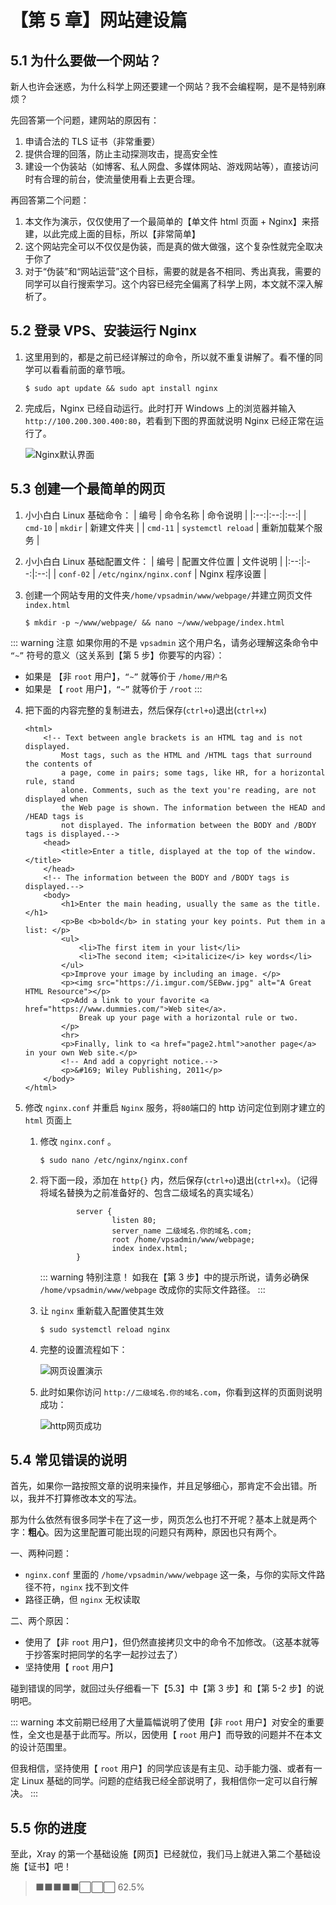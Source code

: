 # 【第 5 章】网站建设篇

## 5.1 为什么要做一个网站？

新人也许会迷惑，为什么科学上网还要建一个网站？我不会编程啊，是不是特别麻烦？

先回答第一个问题，建网站的原因有：

1. 申请合法的 TLS 证书（非常重要）
2. 提供合理的回落，防止主动探测攻击，提高安全性
3. 建设一个伪装站（如博客、私人网盘、多媒体网站、游戏网站等），直接访问时有合理的前台，使流量使用看上去更合理。

再回答第二个问题：

1. 本文作为演示，仅仅使用了一个最简单的【单文件 html 页面 + Nginx】来搭建，以此完成上面的目标，所以【非常简单】
2. 这个网站完全可以不仅仅是伪装，而是真的做大做强，这个复杂性就完全取决于你了
3. 对于“伪装”和“网站运营”这个目标，需要的就是各不相同、秀出真我，需要的同学可以自行搜索学习。这个内容已经完全偏离了科学上网，本文就不深入解析了。

## 5.2 登录 VPS、安装运行 Nginx

1. 这里用到的，都是之前已经详解过的命令，所以就不重复讲解了。看不懂的同学可以看看前面的章节哦。

   ```
   $ sudo apt update && sudo apt install nginx
   ```

2. 完成后，Nginx 已经自动运行。此时打开 Windows 上的浏览器并输入 `http://100.200.300.400:80`，若看到下图的界面就说明 Nginx 已经正常在运行了。

   <img src="./ch05-img01-nginx-default-running.png"  alt="Nginx默认界面"/>

## 5.3 创建一个最简单的网页

1. 小小白白 Linux 基础命令：
   | 编号 | 命令名称 | 命令说明 |
   |:--:|:--:|:--:|
   | `cmd-10` | `mkdir` | 新建文件夹 |
   | `cmd-11` | `systemctl reload` | 重新加载某个服务 |

2. 小小白白 Linux 基础配置文件：
   | 编号 | 配置文件位置 | 文件说明 |
   |:--:|:--:|:--:|
   | `conf-02` | `/etc/nginx/nginx.conf` | Nginx 程序设置 |

3. 创建一个网站专用的文件夹`/home/vpsadmin/www/webpage/`并建立网页文件`index.html`
   ```
   $ mkdir -p ~/www/webpage/ && nano ~/www/webpage/index.html
   ```

::: warning 注意
如果你用的不是 `vpsadmin` 这个用户名，请务必理解这条命令中 `“~”` 符号的意义（这关系到【第 5 步】你要写的内容）：

- 如果是 【非 `root` 用户】，`“~”` 就等价于 `/home/用户名`
- 如果是 【 `root` 用户】，`“~”` 就等价于 `/root`
  :::

4. 把下面的内容完整的复制进去，然后保存(`ctrl+o`)退出(`ctrl+x`)

   ```
   <html>
       <!-- Text between angle brackets is an HTML tag and is not displayed.
           Most tags, such as the HTML and /HTML tags that surround the contents of
           a page, come in pairs; some tags, like HR, for a horizontal rule, stand
           alone. Comments, such as the text you're reading, are not displayed when
           the Web page is shown. The information between the HEAD and /HEAD tags is
           not displayed. The information between the BODY and /BODY tags is displayed.-->
       <head>
           <title>Enter a title, displayed at the top of the window.</title>
       </head>
       <!-- The information between the BODY and /BODY tags is displayed.-->
       <body>
           <h1>Enter the main heading, usually the same as the title.</h1>
           <p>Be <b>bold</b> in stating your key points. Put them in a list: </p>
           <ul>
               <li>The first item in your list</li>
               <li>The second item; <i>italicize</i> key words</li>
           </ul>
           <p>Improve your image by including an image. </p>
           <p><img src="https://i.imgur.com/SEBww.jpg" alt="A Great HTML Resource"></p>
           <p>Add a link to your favorite <a href="https://www.dummies.com/">Web site</a>.
               Break up your page with a horizontal rule or two.
           </p>
           <hr>
           <p>Finally, link to <a href="page2.html">another page</a> in your own Web site.</p>
           <!-- And add a copyright notice.-->
           <p>&#169; Wiley Publishing, 2011</p>
       </body>
   </html>
   ```

5. 修改 `nginx.conf` 并重启 `Nginx` 服务，将`80`端口的 http 访问定位到刚才建立的 `html` 页面上

   1. 修改 `nginx.conf` 。

      ```
      $ sudo nano /etc/nginx/nginx.conf
      ```

   2. 将下面一段，添加在 `http{}` 内，然后保存(`ctrl+o`)退出(`ctrl+x`)。（记得将域名替换为之前准备好的、包含二级域名的真实域名）

      ```
              server {
                      listen 80;
                      server_name 二级域名.你的域名.com;
                      root /home/vpsadmin/www/webpage;
                      index index.html;
              }
      ```

      ::: warning 特别注意！
      如我在【第 3 步】中的提示所说，请务必确保 `/home/vpsadmin/www/webpage` 改成你的实际文件路径。
      :::

   3. 让 `nginx` 重新载入配置使其生效

      ```
      $ sudo systemctl reload nginx
      ```

   4. 完整的设置流程如下：

      <img src="./ch05-img02-nginx-conf-full.gif"  alt="网页设置演示"/>

   5. 此时如果你访问 `http://二级域名.你的域名.com`，你看到这样的页面则说明成功：

      <img src="./ch05-img03-nginx-http-running.png"  alt="http网页成功"/>

## 5.4 常见错误的说明

首先，如果你一路按照文章的说明来操作，并且足够细心，那肯定不会出错。所以，我并不打算修改本文的写法。

那为什么依然有很多同学卡在了这一步，网页怎么也打不开呢？基本上就是两个字：**粗心**。因为这里配置可能出现的问题只有两种，原因也只有两个。

一、两种问题：

- `nginx.conf` 里面的 `/home/vpsadmin/www/webpage` 这一条，与你的实际文件路径不符，`nginx` 找不到文件
- 路径正确，但 `nginx` 无权读取

二、两个原因：

- 使用了【非 `root` 用户】，但仍然直接拷贝文中的命令不加修改。（这基本就等于抄答案时把同学的名字一起抄过去了）
- 坚持使用【 `root` 用户】

碰到错误的同学，就回过头仔细看一下【5.3】中【第 3 步】和【第 5-2 步】的说明吧。

::: warning
本文前期已经用了大量篇幅说明了使用【非 `root` 用户】对安全的重要性，全文也是基于此而写。所以，因使用【 `root` 用户】而导致的问题并不在本文的设计范围里。

但我相信，坚持使用【 `root` 用户】的同学应该是有主见、动手能力强、或者有一定 Linux 基础的同学。问题的症结我已经全部说明了，我相信你一定可以自行解决。
:::

## 5.5 你的进度

至此，Xray 的第一个基础设施【网页】已经就位，我们马上就进入第二个基础设施【证书】吧！

> ⬛⬛⬛⬛⬛⬜⬜⬜ 62.5%
